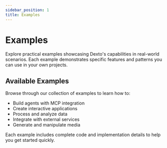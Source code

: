 ```yaml
---
sidebar_position: 1
title: Examples
---
```


# Examples

Explore practical examples showcasing Dexto's capabilities in real-world scenarios. Each example demonstrates specific features and patterns you can use in your own projects.

## Available Examples

Browse through our collection of examples to learn how to:
- Build agents with MCP integration
- Create interactive applications
- Process and analyze data
- Integrate with external services
- Generate and manipulate media

Each example includes complete code and implementation details to help you get started quickly.
